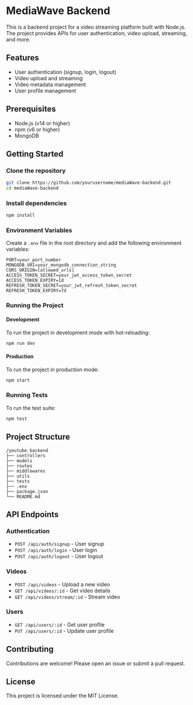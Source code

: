 # MediaWave Backend

This is a backend project for a video streaming platform built with Node.js. The project provides APIs for user authentication, video upload, streaming, and more.

## Features

- User authentication (signup, login, logout)
- Video upload and streaming
- Video metadata management
- User profile management

## Prerequisites

- Node.js (v14 or higher)
- npm (v6 or higher)
- MongoDB

## Getting Started

### Clone the repository

```bash
git clone https://github.com/yourusername/mediaWave-backend.git
cd mediaWave-backend
```

### Install dependencies

```bash
npm install
```

### Environment Variables

Create a `.env` file in the root directory and add the following environment variables:

```
PORT=your_port_number
MONGODB_URI=your_mongodb_connection_string
CORS_ORIGIN=[allowed_urls]
ACCESS_TOKEN_SECRET=your_jwt_access_token_secret
ACCESS_TOKEN_EXPIRY=1d
REFRESH_TOKEN_SECRET=your_jwt_refresh_token_secret
REFRESH_TOKEN_EXPIRY=7d
```

### Running the Project

#### Development

To run the project in development mode with hot-reloading:

```bash
npm run dev
```

#### Production

To run the project in production mode:

```bash
npm start
```

### Running Tests

To run the test suite:

```bash
npm test
```

## Project Structure

```
/youtube_backend
├── controllers
├── models
├── routes
├── middlewares
├── utils
├── tests
├── .env
├── package.json
└── README.md
```

## API Endpoints

### Authentication

- `POST /api/auth/signup` - User signup
- `POST /api/auth/login` - User login
- `POST /api/auth/logout` - User logout

### Videos

- `POST /api/videos` - Upload a new video
- `GET /api/videos/:id` - Get video details
- `GET /api/videos/stream/:id` - Stream video

### Users

- `GET /api/users/:id` - Get user profile
- `PUT /api/users/:id` - Update user profile

## Contributing

Contributions are welcome! Please open an issue or submit a pull request.

## License

This project is licensed under the MIT License.
